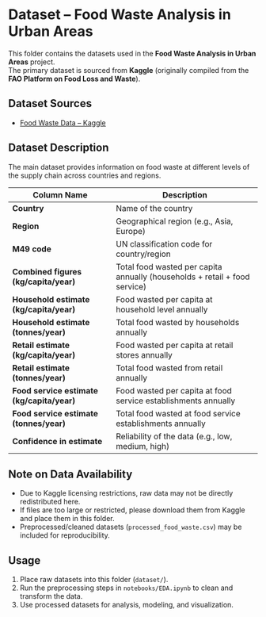#  Dataset – Food Waste Analysis in Urban Areas  

This folder contains the datasets used in the **Food Waste Analysis in Urban Areas** project.  
The primary dataset is sourced from **Kaggle** (originally compiled from the **FAO Platform on Food Loss and Waste**).  



##  Dataset Sources  
- [Food Waste Data – Kaggle](https://www.kaggle.com/datasets/joebeachcapital/food-waste)


##  Dataset Description  

The main dataset provides information on food waste at different levels of the supply chain across countries and regions.  

| Column Name                               | Description                                                                 |
|-------------------------------------------|-----------------------------------------------------------------------------|
| **Country**                               | Name of the country                                                        |
| **Region**                                | Geographical region (e.g., Asia, Europe)                                   |
| **M49 code**                              | UN classification code for country/region                                  |
| **Combined figures (kg/capita/year)**     | Total food wasted per capita annually (households + retail + food service) |
| **Household estimate (kg/capita/year)**   | Food wasted per capita at household level annually                         |
| **Household estimate (tonnes/year)**      | Total food wasted by households annually                                   |
| **Retail estimate (kg/capita/year)**      | Food wasted per capita at retail stores annually                           |
| **Retail estimate (tonnes/year)**         | Total food wasted from retail annually                                     |
| **Food service estimate (kg/capita/year)**| Food wasted per capita at food service establishments annually             |
| **Food service estimate (tonnes/year)**   | Total food wasted at food service establishments annually                  |
| **Confidence in estimate**                | Reliability of the data (e.g., low, medium, high)                          |



##  Note on Data Availability  

- Due to Kaggle licensing restrictions, raw data may not be directly redistributed here.  
- If files are too large or restricted, please download them from Kaggle and place them in this folder.  
- Preprocessed/cleaned datasets (`processed_food_waste.csv`) may be included for reproducibility.  



##  Usage  

1. Place raw datasets into this folder (`dataset/`).  
2. Run the preprocessing steps in `notebooks/EDA.ipynb` to clean and transform the data.  
3. Use processed datasets for analysis, modeling, and visualization.  


